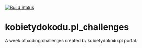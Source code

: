 [![Build Status](https://travis-ci.org/pszeptynski/kobietydokodu.pl_challenges.svg?branch=master)](https://travis-ci.org/pszeptynski/kobietydokodu.pl_challenges)

# kobietydokodu.pl_challenges

A week of coding challenges created by kobietydokodu.pl portal.


